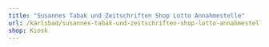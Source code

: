 ```yaml
---
title: "Susannes Tabak und Zeitschriften Shop Lotto Annahmestelle"
url: /karlsbad/susannes-tabak-und-zeitschriften-shop-lotto-annahmestelle/
shop: Kiosk
---
```

